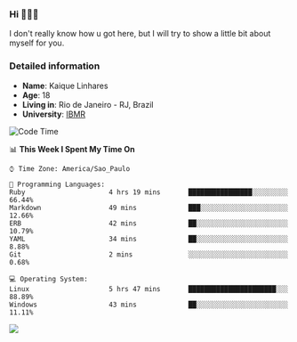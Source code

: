 ### Hi 🙋🏽‍♂️

I don't really know how u got here, but I will try to show a little bit about myself for you.

### Detailed information

* **Name**: Kaique Linhares
* **Age**: 18
* **Living in**: Rio  de Janeiro - RJ, Brazil
* **University**: [IBMR](https://www.ibmr.br/)

<!--START_SECTION:waka-->
![Code Time](http://img.shields.io/badge/Code%20Time-10%20hrs%2028%20mins-blue)

📊 **This Week I Spent My Time On** 

```text
⌚︎ Time Zone: America/Sao_Paulo

💬 Programming Languages: 
Ruby                     4 hrs 19 mins       ████████████████░░░░░░░░░   66.44% 
Markdown                 49 mins             ███░░░░░░░░░░░░░░░░░░░░░░   12.66% 
ERB                      42 mins             ██░░░░░░░░░░░░░░░░░░░░░░░   10.79% 
YAML                     34 mins             ██░░░░░░░░░░░░░░░░░░░░░░░   8.88% 
Git                      2 mins              ░░░░░░░░░░░░░░░░░░░░░░░░░   0.68%

💻 Operating System: 
Linux                    5 hrs 47 mins       ██████████████████████░░░   88.89% 
Windows                  43 mins             ██░░░░░░░░░░░░░░░░░░░░░░░   11.11%

```


<!--END_SECTION:waka-->

<a href="https://www.linkedin.com/in/kaique-linhares-25a840208/"  target="_blank"><img src="https://img.shields.io/badge/-LinkedIn-%230077B5?style=for-the-badge&logo=linkedin&logoColor=white" target="_blank"></a>
